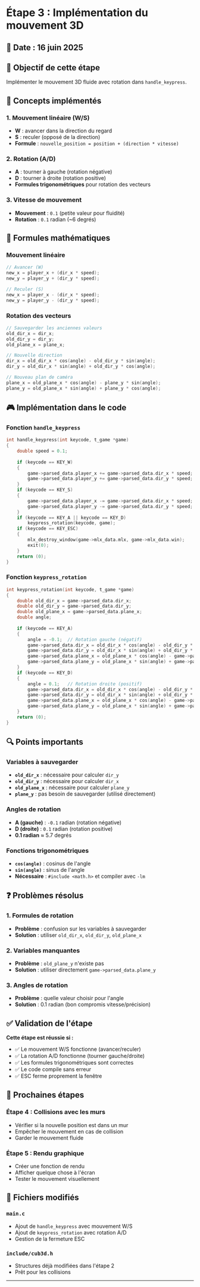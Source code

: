 # Étape 3 : Implémentation du mouvement 3D

## 📅 Date : 16 juin 2025

## 🎯 Objectif de cette étape
Implémenter le mouvement 3D fluide avec rotation dans `handle_keypress`.

## 🧠 Concepts implémentés

### 1. Mouvement linéaire (W/S)
- **W** : avancer dans la direction du regard
- **S** : reculer (opposé de la direction)
- **Formule** : `nouvelle_position = position + (direction * vitesse)`

### 2. Rotation (A/D)
- **A** : tourner à gauche (rotation négative)
- **D** : tourner à droite (rotation positive)
- **Formules trigonométriques** pour rotation des vecteurs

### 3. Vitesse de mouvement
- **Mouvement** : `0.1` (petite valeur pour fluidité)
- **Rotation** : `0.1` radian (~6 degrés)

## 📐 Formules mathématiques

### Mouvement linéaire
```c
// Avancer (W)
new_x = player_x + (dir_x * speed);
new_y = player_y + (dir_y * speed);

// Reculer (S)
new_x = player_x - (dir_x * speed);
new_y = player_y - (dir_y * speed);
```

### Rotation des vecteurs
```c
// Sauvegarder les anciennes valeurs
old_dir_x = dir_x;
old_dir_y = dir_y;
old_plane_x = plane_x;

// Nouvelle direction
dir_x = old_dir_x * cos(angle) - old_dir_y * sin(angle);
dir_y = old_dir_x * sin(angle) + old_dir_y * cos(angle);

// Nouveau plan de caméra
plane_x = old_plane_x * cos(angle) - plane_y * sin(angle);
plane_y = old_plane_x * sin(angle) + plane_y * cos(angle);
```

## 🎮 Implémentation dans le code

### Fonction `handle_keypress`
```c
int handle_keypress(int keycode, t_game *game)
{
    double speed = 0.1;
    
    if (keycode == KEY_W)
    {
        game->parsed_data.player_x += game->parsed_data.dir_x * speed;
        game->parsed_data.player_y += game->parsed_data.dir_y * speed;
    }
    if (keycode == KEY_S)
    {
        game->parsed_data.player_x -= game->parsed_data.dir_x * speed;
        game->parsed_data.player_y -= game->parsed_data.dir_y * speed;
    }
    if (keycode == KEY_A || keycode == KEY_D)
        keypress_rotation(keycode, game);
    if (keycode == KEY_ESC)
    {
        mlx_destroy_window(game->mlx_data.mlx, game->mlx_data.win);
        exit(0);
    }
    return (0);
}
```

### Fonction `keypress_rotation`
```c
int keypress_rotation(int keycode, t_game *game)
{
    double old_dir_x = game->parsed_data.dir_x;
    double old_dir_y = game->parsed_data.dir_y;
    double old_plane_x = game->parsed_data.plane_x;
    double angle;
    
    if (keycode == KEY_A)
    {
        angle = -0.1;  // Rotation gauche (négatif)
        game->parsed_data.dir_x = old_dir_x * cos(angle) - old_dir_y * sin(angle);
        game->parsed_data.dir_y = old_dir_x * sin(angle) + old_dir_y * cos(angle);
        game->parsed_data.plane_x = old_plane_x * cos(angle) - game->parsed_data.plane_y * sin(angle);
        game->parsed_data.plane_y = old_plane_x * sin(angle) + game->parsed_data.plane_y * cos(angle);
    }
    if (keycode == KEY_D)
    {
        angle = 0.1;   // Rotation droite (positif)
        game->parsed_data.dir_x = old_dir_x * cos(angle) - old_dir_y * sin(angle);
        game->parsed_data.dir_y = old_dir_x * sin(angle) + old_dir_y * cos(angle);
        game->parsed_data.plane_x = old_plane_x * cos(angle) - game->parsed_data.plane_y * sin(angle);
        game->parsed_data.plane_y = old_plane_x * sin(angle) + game->parsed_data.plane_y * cos(angle);
    }
    return (0);
}
```

## 🔍 Points importants

### Variables à sauvegarder
- **`old_dir_x`** : nécessaire pour calculer `dir_y`
- **`old_dir_y`** : nécessaire pour calculer `dir_x`
- **`old_plane_x`** : nécessaire pour calculer `plane_y`
- **`plane_y`** : pas besoin de sauvegarder (utilisé directement)

### Angles de rotation
- **A (gauche)** : `-0.1` radian (rotation négative)
- **D (droite)** : `0.1` radian (rotation positive)
- **0.1 radian** ≈ 5.7 degrés

### Fonctions trigonométriques
- **`cos(angle)`** : cosinus de l'angle
- **`sin(angle)`** : sinus de l'angle
- **Nécessaire** : `#include <math.h>` et compiler avec `-lm`

## ❓ Problèmes résolus

### 1. Formules de rotation
- **Problème** : confusion sur les variables à sauvegarder
- **Solution** : utiliser `old_dir_x`, `old_dir_y`, `old_plane_x`

### 2. Variables manquantes
- **Problème** : `old_plane_y` n'existe pas
- **Solution** : utiliser directement `game->parsed_data.plane_y`

### 3. Angles de rotation
- **Problème** : quelle valeur choisir pour l'angle
- **Solution** : 0.1 radian (bon compromis vitesse/précision)

## ✅ Validation de l'étape

**Cette étape est réussie si :**
- ✅ Le mouvement W/S fonctionne (avancer/reculer)
- ✅ La rotation A/D fonctionne (tourner gauche/droite)
- ✅ Les formules trigonométriques sont correctes
- ✅ Le code compile sans erreur
- ✅ ESC ferme proprement la fenêtre

## 🚀 Prochaines étapes

### Étape 4 : Collisions avec les murs
- Vérifier si la nouvelle position est dans un mur
- Empêcher le mouvement en cas de collision
- Garder le mouvement fluide

### Étape 5 : Rendu graphique
- Créer une fonction de rendu
- Afficher quelque chose à l'écran
- Tester le mouvement visuellement

## 📁 Fichiers modifiés

### `main.c`
- Ajout de `handle_keypress` avec mouvement W/S
- Ajout de `keypress_rotation` avec rotation A/D
- Gestion de la fermeture ESC

### `include/cub3d.h`
- Structures déjà modifiées dans l'étape 2
- Prêt pour les collisions

--- 